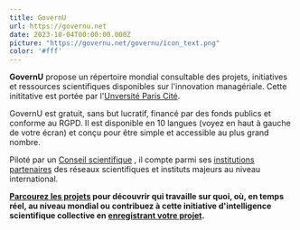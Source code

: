 ```yaml
---
title: GovernU
url: https://governu.net
date: 2023-10-04T00:00:00.000Z
picture: "https://governu.net/governu/icon_text.png"
color: '#fff'
---
```

**GovernU** propose un répertoire mondial consultable des projets, initiatives et ressources scientifiques disponibles sur l'innovation managériale. Cette inititative est portée par l'[Unversité Paris Cité](https://u-paris.fr/).

GovernU est gratuit, sans but lucratif, financé par des fonds publics et conforme au RGPD. Il est disponible en 10 langues (voyez en haut à gauche de votre écran) et conçu pour être simple et accessible au plus grand nombre.

Piloté par un [Conseil scientifique](https://governu.net/advisory_board) , il compte parmi ses [institutions partenaires](https://governu.net/institutions) des réseaux scientifiques et instituts majeurs au niveau international.

**[Parcourez les projets](https://governu.net/search) pour découvrir qui travaille sur quoi, où, en temps réel, au niveau mondial ou contribuez à cette initiative d'intelligence scientifique collective en [enregistrant votre projet](https://governu.net/register).**
